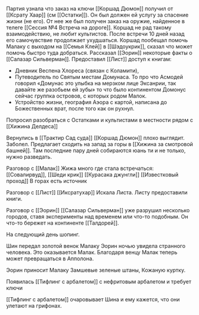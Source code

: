 
Партия узнала что заказ на ключи [[Коршад Дюмон]] получил от [[Ксрату Хаар]] (см [[Остатки]]). Он был должен ей услугу за спасение жизни (не его). От нее же был получен заказ на оружие, найденное в телеге [[Сессия №4 Встреча на дороге]]. Коршад не рад такому взаимодействию, не любит культистов. После встречи 10 дней назад его самочувствие продолжает ухудшаться. Коршад пообещал помочь Малаку с выходом на [[Семья Клей]] в [[Шэдоукрик]], сказал что может помочь быстро туда добраться. Рассказал [[Эорин]] некоторые факты о [[Салазар Сильверман]]. Предоставил [[Лист]] доступ к книгам:
- Дневник Веспена Хлореса (связан с Коламити), 
- Путеводитель по Святым местам Домунаса. То про что Асмодей говорил «Домунас это улыбка на мерзком лице Эксанрии, так давайте же разобьем ей зубы» то что было континентом Домонус сейчас группка островов, с которых родом Малок.  
- Устройство жизни, география Аэора с картой, написана до Божественных врат, после того как он рухнул.

Попросил разобраться с Остатками и культистами в местности рядом с [[Хижина Делдеса]]


Вернулись в [[Трактир Сад суда]]
[[Коршад Дюмон]] плохо выглядит. Заболел. 
Предлагает сходить на запад за горы в [[Хижина за смотровой башней]]. Там последние пару дней собираются юань ти и не только, нужно разведать. 

Разговор с [[Малак]]
Жижа много где стала встречаться: 
[[Совалирвуд]], [[Шеди крик]]
[[Курасака джунгли]]
[[Известковый проход]]
В горах есть источник

Разговор с [[Лист]]
[[Иксратухар]] Искала Листа.
Листу предоставили книги.


Разговор с [[Эорин]]
[[Салазар Сильверман]] уже разрушил несколько городов, ставя эксперименты над временем или что-то подобным. Он что-то бережет на континенте [[Талдорей]].

На следующий день шопинг.

Шин передал золотой венок Малаку
Эорин ночью увидела странного человека. Это оказывается Малак.
Благодаря венцу Малак теперь может превращаться в Апполона.

Эорин приносит Малаку Замшевые зеленые штаны, Кожаную куртку. 

Появилась [[Тифлинг с арбалетом]] с нефритовым арбалетом и требует ключи 

[[Тифлинг с арбалетом]]  очаровывает Шина и ему кажется, что они улетают на грифонах.